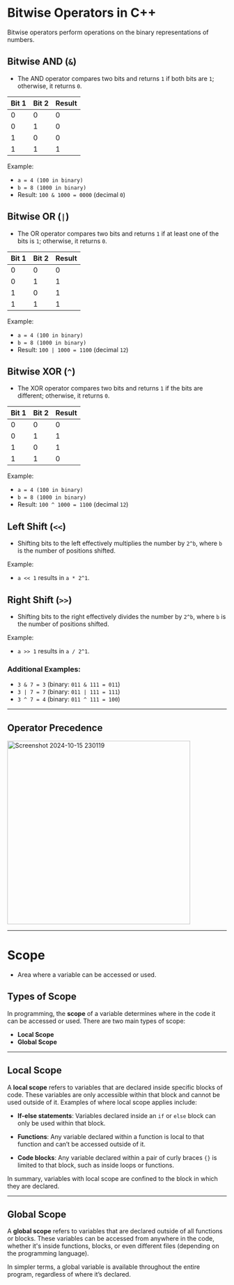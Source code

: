 # Bitwise Operators in C++

Bitwise operators perform operations on the binary representations of numbers.

## Bitwise AND (`&`)
- The AND operator compares two bits and returns `1` if both bits are `1`; otherwise, it returns `0`.
  
| Bit 1 | Bit 2 | Result |
|-------|-------|--------|
|  0    |  0    |   0    |
|  0    |  1    |   0    |
|  1    |  0    |   0    |
|  1    |  1    |   1    |

Example:
- `a = 4 (100 in binary)`
- `b = 8 (1000 in binary)`
- Result: `100 & 1000 = 0000` (decimal `0`)

## Bitwise OR (`|`)
- The OR operator compares two bits and returns `1` if at least one of the bits is `1`; otherwise, it returns `0`.

| Bit 1 | Bit 2 | Result |
|-------|-------|--------|
|  0    |  0    |   0    |
|  0    |  1    |   1    |
|  1    |  0    |   1    |
|  1    |  1    |   1    |

Example:
- `a = 4 (100 in binary)`
- `b = 8 (1000 in binary)`
- Result: `100 | 1000 = 1100` (decimal `12`)

## Bitwise XOR (`^`)
- The XOR operator compares two bits and returns `1` if the bits are different; otherwise, it returns `0`.

| Bit 1 | Bit 2 | Result |
|-------|-------|--------|
|  0    |  0    |   0    |
|  0    |  1    |   1    |
|  1    |  0    |   1    |
|  1    |  1    |   0    |

Example:
- `a = 4 (100 in binary)`
- `b = 8 (1000 in binary)`
- Result: `100 ^ 1000 = 1100` (decimal `12`)

## Left Shift (`<<`)
- Shifting bits to the left effectively multiplies the number by `2^b`, where `b` is the number of positions shifted.

Example:
- `a << 1` results in `a * 2^1`.

## Right Shift (`>>`)
- Shifting bits to the right effectively divides the number by `2^b`, where `b` is the number of positions shifted.

Example:
- `a >> 1` results in `a / 2^1`.

### Additional Examples:
- `3 & 7 = 3` (binary: `011 & 111 = 011`)
- `3 | 7 = 7` (binary: `011 | 111 = 111`)
- `3 ^ 7 = 4` (binary: `011 ^ 111 = 100`)
  
---

## Operator Precedence

<img width="420" alt="Screenshot 2024-10-15 230119" src="https://github.com/user-attachments/assets/73eb6d57-9bb3-43f8-a0a5-d6135d664180">

---

# Scope
- Area where a variable can be accessed or used.

## Types of Scope

In programming, the **scope** of a variable determines where in the code it can be accessed or used. There are two main types of scope:

- **Local Scope**
- **Global Scope**

---

## Local Scope

A **local scope** refers to variables that are declared inside specific blocks of code. These variables are only accessible within that block and cannot be used outside of it. Examples of where local scope applies include:

- **If-else statements**: Variables declared inside an `if` or `else` block can only be used within that block.
  
- **Functions**: Any variable declared within a function is local to that function and can’t be accessed outside of it.

- **Code blocks**: Any variable declared within a pair of curly braces `{}` is limited to that block, such as inside loops or functions.

In summary, variables with local scope are confined to the block in which they are declared.

---

## Global Scope

A **global scope** refers to variables that are declared outside of all functions or blocks. These variables can be accessed from anywhere in the code, whether it's inside functions, blocks, or even different files (depending on the programming language).

In simpler terms, a global variable is available throughout the entire program, regardless of where it’s declared.
